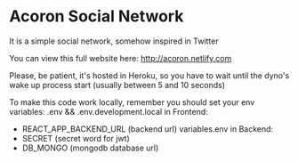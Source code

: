 # Acoron Social Network

It is a simple social network, somehow inspired in Twitter

You can view this full website here:
http://acoron.netlify.com

Please, be patient, it's hosted in Heroku, so you have to wait until the dyno's wake up process start (usually between 5 and 10 seconds)


To make this code work locally, remember you should set your env variables:
.env && .env.development.local in Frontend:
 - REACT_APP_BACKEND_URL (backend url)
variables.env in Backend:
 - SECRET (secret word for jwt)
 - DB_MONGO (mongodb database url)

